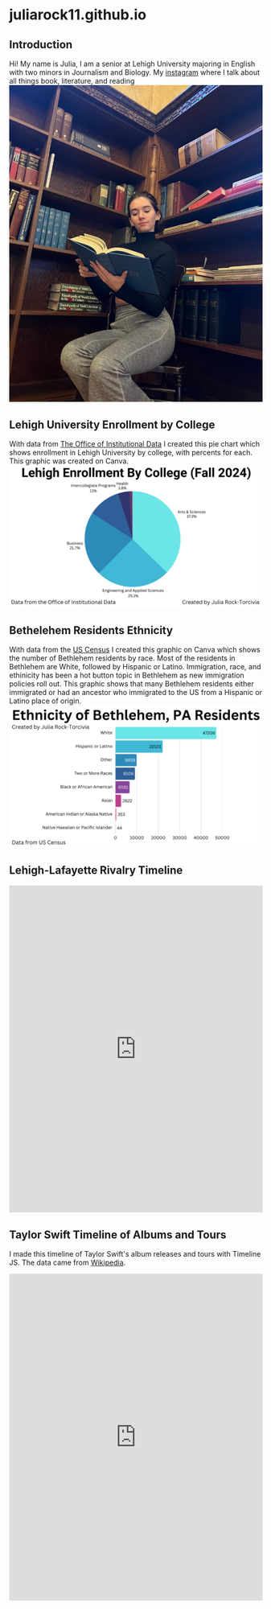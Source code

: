 # juliarock11.github.io
## Introduction
Hi! My name is Julia, I am a senior at Lehigh University majoring in English with two minors in Journalism and Biology. 
My [instagram](https://www.instagram.com/jules.reads.books?igsh=MTl1MnNha2tmeTI3MQ%3D%3D&utm_source=qr) where I talk about all things book, literature, and reading 
![mypicture](https://github.com/juliarock11/juliarock11.github.io/blob/main/AE5E4963-75B7-4556-B4E9-0B48BC868C58.JPG?raw=true)

## Lehigh University Enrollment by College
With data from [The Office of Institutional Data](https://data.lehigh.edu/sites/data.lehigh.edu/files/LUprofile_2024.pdf) I created this pie chart which shows enrollment in Lehigh University by college, with percents for each. This graphic was created on Canva.  
![info](https://github.com/juliarock11/juliarock11.github.io/blob/main/Info.png?raw=true)

## Bethelehem Residents Ethnicity
With data from the [US Census](https://data.census.gov/profile/Bethlehem_city,_Pennsylvania?g=160XX00US4206088#race-and-ethnicity) I created this graphic on Canva which shows the number of Bethlehem residents by race. Most of the residents in Bethlehem are White, followed by Hispanic or Latino. Immigration, race, and ethinicity has been a hot button topic in Bethlehem as new immigration policies roll out. This graphic shows that many Bethlehem residents either immigrated or had an ancestor who immigrated to the US from a Hispanic or Latino place of origin. 
![ethnicity](https://github.com/juliarock11/juliarock11.github.io/blob/main/ethnicity.png?raw=true) 

## Lehigh-Lafayette Rivalry Timeline
<iframe src='https://cdn.knightlab.com/libs/timeline3/latest/embed/index.html?source=1jMF67cvQMjzUr0NOeRAfTD0y8Ho6UP4NPu53b0ugJRY&font=Default&lang=en&initial_zoom=2&height=650' width='100%' height='650' webkitallowfullscreen mozallowfullscreen allowfullscreen frameborder='0'></iframe> 

## Taylor Swift Timeline of Albums and Tours

I made this timeline of Taylor Swift's album releases and tours with Timeline JS. The data came from [Wikipedia](https://en.wikipedia.org/wiki/Taylor_Swift). 
<iframe src='https://cdn.knightlab.com/libs/timeline3/latest/embed/index.html?source=1Vx1Gn3CWAsFzQm5moPWlkEr76efxj1dBnH7FIA9L6_s&font=Default&lang=en&initial_zoom=2&height=650' width='100%' height='650' webkitallowfullscreen mozallowfullscreen allowfullscreen frameborder='0'></iframe>
